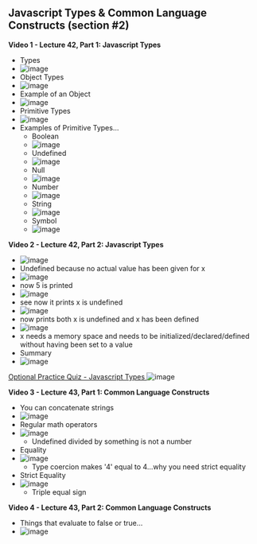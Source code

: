 ## Javascript Types & Common Language Constructs (section #2)

**Video 1 - Lecture 42, Part 1: Javascript Types**
- Types
- ![image](https://github.com/user-attachments/assets/c9441336-865a-40b3-b31d-a87cd5848e94)
- Object Types
- ![image](https://github.com/user-attachments/assets/e3ea9ee8-d4a3-405b-a1f0-56e9b1d07f07)
- Example of an Object
- ![image](https://github.com/user-attachments/assets/6998231d-4940-4b88-8fc1-058305f65f53)
- Primitive Types
- ![image](https://github.com/user-attachments/assets/adb3f0a4-2761-4c40-8266-f2f4d5cf19ba)
- Examples of Primitive Types...
  - Boolean
  - ![image](https://github.com/user-attachments/assets/6bd9b319-6838-4d72-ba42-e5c025604a53)
  - Undefined
  - ![image](https://github.com/user-attachments/assets/53aa920a-daee-400e-9b5d-3c39b8052a0b)
  - Null
  - ![image](https://github.com/user-attachments/assets/524dcb27-b508-4dba-90b3-7e216d07c2da)
  - Number
  - ![image](https://github.com/user-attachments/assets/2c25c015-c2b2-4ac5-82e3-c482c53cf224)
  - String
  - ![image](https://github.com/user-attachments/assets/7b0487c9-af7b-472e-8d1f-d61c2707d902)
  - Symbol
  - ![image](https://github.com/user-attachments/assets/a1738172-5549-47a5-93f2-da02f9dfb833)

**Video 2 - Lecture 42, Part 2: Javascript Types**
- ![image](https://github.com/user-attachments/assets/9a2aa62a-c9c6-48d5-aaae-7a4d62bd0602)
 - Undefined because no actual value has been given for x
- ![image](https://github.com/user-attachments/assets/e3c04d0c-c0c8-434f-9157-70febe66f90c)
 - now 5 is printed
- ![image](https://github.com/user-attachments/assets/5f68bd6d-44f0-4a5b-8b6c-401f43ae9b1a)
 - see now it prints x is undefined
- ![image](https://github.com/user-attachments/assets/535b0d49-2cc5-463a-8f5d-299d663c7e96)
 - now prints both x is undefined and x has been defined
- ![image](https://github.com/user-attachments/assets/c91d7a26-3841-4620-a001-a32332cf3621)
 - x needs a memory space and needs to be initialized/declared/defined without having been set to a value
- Summary
 - ![image](https://github.com/user-attachments/assets/8b46e770-63d1-42e2-be9b-da42c383c967)

<ins> Optional Practice Quiz - Javascript Types </ins>
![image](https://github.com/user-attachments/assets/e13af9e8-0558-469c-a8a0-0198c8c0666c)

**Video 3 - Lecture 43, Part 1: Common Language Constructs**
- You can concatenate strings
- ![image](https://github.com/user-attachments/assets/5254c014-2c7d-4ef3-b808-37d6233c71b5)
- Regular math operators
- ![image](https://github.com/user-attachments/assets/6ada8c4c-1e0f-4c19-9eec-c3f073c4fc55)
  - Undefined divided by something is not a number
- Equality
- ![image](https://github.com/user-attachments/assets/6bec42ee-7fa3-4426-9c7c-2529332c8419)
  - Type coercion makes '4' equal to 4...why you need strict equality
- Strict Equality
- ![image](https://github.com/user-attachments/assets/b048b92b-3fe8-4965-a257-77041ae73de4)
  - Triple equal sign
 
**Video 4 - Lecture 43, Part 2: Common Language Constructs**
- Things that evaluate to false or true...
- ![image](https://github.com/user-attachments/assets/500e84ac-7043-4d6b-9551-2ff1c414e231)








